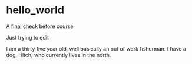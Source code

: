 # hello_world
A final check before course

Just trying to edit

I am a thirty five year old, well basically an out of work fisherman.
I have a dog, Hitch, who currently lives in the north.
